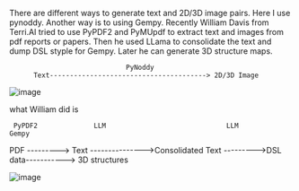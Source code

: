 There are different ways to generate text and 2D/3D image pairs.
Here I use pynoddy. Another way is to using Gempy.
Recently William Davis from Terri.AI tried to use PyPDF2 and PyMUpdf to extract text and images from pdf reports or papers.
Then he used LLama to consolidate the text and dump DSL styple for Gempy. Later he can generate 3D structure maps.

                                 PyNoddy
          Text---------------------------------------> 2D/3D Image



![image](https://github.com/user-attachments/assets/f2f3857b-945d-45b9-b722-00230dacdc10)





what William did is

     PyPDF2              LLM                              LLM              Gempy
PDF ---------> Text --------------->Consolidated Text --------->DSL data-----------> 3D structures

![image](https://github.com/user-attachments/assets/a0fa775a-8e06-43f3-b13f-5451ad93b9d4)

